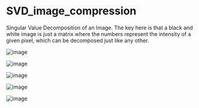 # SVD_image_compression
Singular Value Decomposition of an Image.
The key here is that a black and white image is just a matrix where the numbers represent the intensity of a given pixel, which can be decomposed just like any other.

![image](https://user-images.githubusercontent.com/80626713/143608859-ae849be0-90a3-4188-9922-38dcdd4cbba6.png)

![image](https://user-images.githubusercontent.com/80626713/143608878-41ce2745-471f-43a3-9cae-0a9e414c1f8d.png)

![image](https://user-images.githubusercontent.com/80626713/143608893-e6f68bff-5ad5-4961-bed7-4dbdee8a15a1.png)

![image](https://user-images.githubusercontent.com/80626713/143608918-b6854602-0c34-4171-9509-401625ef6547.png)

![image](https://user-images.githubusercontent.com/80626713/143608938-850da2c8-9647-4e1f-8d70-0ecff879e0b9.png)
